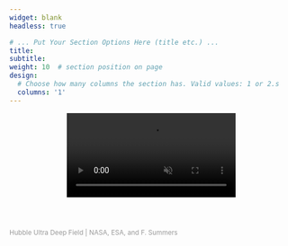```yaml
---
widget: blank
headless: true

# ... Put Your Section Options Here (title etc.) ...
title:
subtitle:
weight: 10  # section position on page
design:
  # Choose how many columns the section has. Valid values: 1 or 2.s
  columns: '1'
---
```



<link rel="stylesheet" href="custom.css">


<header>
  <div class="overlay"></div>
  <video playsinline="playsinline" autoplay="autoplay" muted="muted" loop="loop">
    <source src="media/hudf_fly.mp4#t=40,70" type="video/mp4">
  </video>
</header>
<p><span style="color: #999999;"><small>Hubble Ultra Deep Field | NASA, ESA, and F. Summers</small></span></p>

